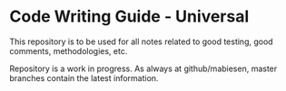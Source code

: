# Code Writing Guide - Universal

This repository is to be used for all notes related to good testing, good comments, methodologies, etc.

Repository is a work in progress.  As always at github/mabiesen, master branches contain the latest information.
